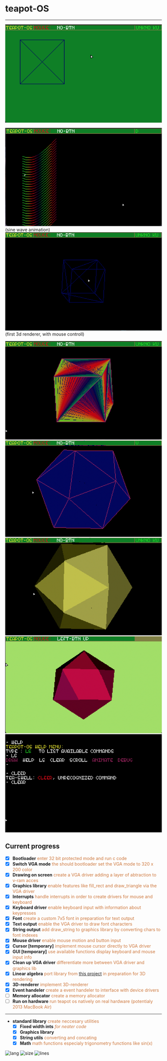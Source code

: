 # teapot-OS
---

![Application preview](https://github.com/BjorneEk/teapot-os/blob/master/docs/teapot-os-1.png)

![Application preview 2](https://github.com/BjorneEk/teapot-os/blob/master/docs/teapot-os-2.png)
(sine wave animation)
![Application preview 3](https://github.com/BjorneEk/teapot-os/blob/master/docs/teapot-os-3.png)
(first 3d renderer, with mouse controll)

![Application preview 4](https://github.com/BjorneEk/teapot-os/blob/master/docs/teapot-os-4.png)
![Application preview 5](https://github.com/BjorneEk/teapot-os/blob/master/docs/teapot-os-5.png)
![Application preview 6](https://github.com/BjorneEk/teapot-os/blob/master/docs/teapot-os-6.png)
![Application preview 7](https://github.com/BjorneEk/teapot-os/blob/master/docs/teapot-os-7.png)
![Application preview 7](https://github.com/BjorneEk/teapot-os/blob/master/docs/teapot-os-8.png)

## Current progress
- [x] **Bootloader** <span style="color:rgb(205, 120,62)"> enter 32 bit protected mode and run c code</span>
- [x] **Switch VGA mode** <span style="color:rgb(205, 120,62)">the should bootloader set the VGA mode to 320 x 200 color</span>
- [x] **Drawing on screen** <span style="color:rgb(205, 120,62)"> create a VGA driver adding a layer of abtraction to v-ram acces</span>
- [x] **Graphics library** <span style="color:rgb(205, 120,62)">enable features like fill_rect and draw_triangle via the VGA driver</span>
- [x] **Interrupts** <span style="color:rgb(205, 120,62)">handle interrupts in order to create drivers for mouse and keyboard</span>
- [x] **Keyboard driver** <span style="color:rgb(205, 120,62)"> enable keyboard input with information about keypresses</span>
- [x] **Font** <span style="color:rgb(205, 120,62)">create a custom 7x5 font in preparation for text output</span>
- [x] **Text output** <span style="color:rgb(205, 120,62)">enable the VGA driver to draw font characters</span>
- [x] **String output** <span style="color:rgb(205, 120,62)">add draw_string to graphics library  by converting chars to font indexes</span>
- [x] **Mouse driver** <span style="color:rgb(205, 120,62)">enable mouse motion and button input</span>
- [x] **Cursor [temporary]** <span style="color:rgb(205, 120,62)">implement mouse cursor directly to VGA driver</span>
- [x] **GUI [temporary]** <span style="color:rgb(205, 120,62)">use available functions display keyboard and mouse input info</span>
- [x] **Clean up VGA driver** <span style="color:rgb(205, 120,62)"> differentiate more between VGA driver and graphics lib</span>
- [x] **Linear algebra** <span style="color:rgb(205, 120,62)"> port library from [this project](https://github.com/BjorneEk/3d-graphics) in preparation for 3D rendering</span>
- [x] **3D-renderer** <span style="color:rgb(205, 120,62)"> implement 3D-renderer </span>
- [x] **Event handeler** <span style="color:rgb(205, 120,62)">create a event handeler to interface with device drivers</span>
- [ ] **Memory allocator** <span style="color:rgb(205, 120,62)">create a memory allocator</span>
- [ ] **Run on hardware** <span style="color:rgb(205, 120,62)"> run teapot os natively on real hardware (potentialy 2013 MacBook Air) </span>
---
- **standard library** <span style="color:rgb(205, 120,62)">create neccesary utilities</span>
	- [x] **Fixed width ints** <span style="color:rgb(205, 120,62)"> *for neater code* </span>
	- [x] **Graphics library** <span style="color:rgb(205, 120,62)"> </span>
	- [x] **String utils** <span style="color:rgb(205, 120,62)"> converting and concating </span>
	- [x] **Math** <span style="color:rgb(205, 120,62)"> math functions especialy trigonometry functions like sin(x)</span>

<img alt="lang" src="https://img.shields.io/github/languages/top/bjorneek/teapot-os"/>
<img alt="size" src="https://img.shields.io/github/repo-size/bjorneek/teapot-os"/>
<img alt="lines" src="https://img.shields.io/tokei/lines/github/bjorneek/teapot-os"/>
